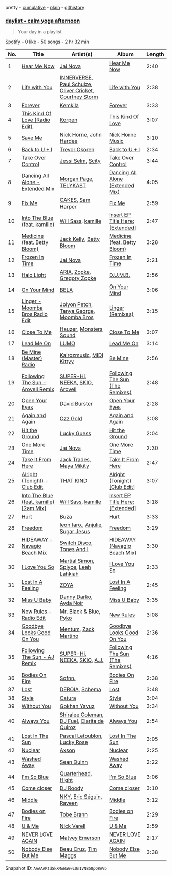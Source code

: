 pretty - [cumulative](/playlists/cumulative/37i9dQZF1EP6YuccBxUcC1.md) - [plain](/playlists/plain/37i9dQZF1EP6YuccBxUcC1) - [githistory](https://github.githistory.xyz/mdn522/spotify-playlist-archive/blob/main/playlists/plain/37i9dQZF1EP6YuccBxUcC1)

### [daylist • calm yoga afternoon](https://open.spotify.com/playlist/37i9dQZF1EP6YuccBxUcC1)

> Your day in a playlist.

[Spotify](https://open.spotify.com/user/spotify) - 0 like - 50 songs - 2 hr 32 min

| No. | Title | Artist(s) | Album | Length |
|---|---|---|---|---|
| 1 | [Hear Me Now](https://open.spotify.com/track/0HQoB2JnpFIDK7hfNFIwy0) | [Jai Nova](https://open.spotify.com/artist/7m0d5KbIfUlF3aY9KnTw5U) | [Hear Me Now](https://open.spotify.com/album/0HSKMBwtMY9TRJNGs4N7XW) | 2:40 |
| 2 | [Life with You](https://open.spotify.com/track/356zh8gZWsTSQqtJBUpJ3b) | [INNERVERSE](https://open.spotify.com/artist/0lIiVp6FVbJR2utszYQhNf), [Paul Schulze](https://open.spotify.com/artist/32o1qg6YNbckc4BDFqBBdY), [Oliver Cricket](https://open.spotify.com/artist/5kU4kGnYmdsBioNmQ0meDr), [Courtney Storm](https://open.spotify.com/artist/6zd0ClAbzCmZ9qReLzekUV) | [Life with You](https://open.spotify.com/album/63Md1X2XSpmMlfxXuBmWOe) | 2:38 |
| 3 | [Forever](https://open.spotify.com/track/6PGQn4zkt7lKvwYBLwc8WW) | [Kemkila](https://open.spotify.com/artist/1Yongre5FK1X5SKVpjlKA8) | [Forever](https://open.spotify.com/album/6uLsp16E5MZpImlQALcKyy) | 3:33 |
| 4 | [This Kind Of Love \(Radio Edit\)](https://open.spotify.com/track/1S96GIRJss1bxkDpJKoiMF) | [Korpen](https://open.spotify.com/artist/14cGbzVUh8VVeLbw3cK4vz) | [This Kind Of Love](https://open.spotify.com/album/3H0tNGlCDdeUnel5fB2j7d) | 3:07 |
| 5 | [Save Me](https://open.spotify.com/track/5rYAYpXbECLuMlnMbMnYsK) | [Nick Horne](https://open.spotify.com/artist/28QDTz1KbowOF8qXHcbj36), [John Hardee](https://open.spotify.com/artist/4IIUISK6BXrJFSypg4vsIa) | [Nick Horne Music](https://open.spotify.com/album/5QGOyg6l0w5H7orPn7EyZX) | 3:10 |
| 6 | [Back to U + I](https://open.spotify.com/track/77bLBq2w2Um5a3YPlhwXrs) | [Trevor Okoren](https://open.spotify.com/artist/7rDdN4Pc2oUya6H7J05SuC) | [Back to U + I](https://open.spotify.com/album/4vBCyHjKQT0GrOlXln3jSe) | 2:34 |
| 7 | [Take Over Control](https://open.spotify.com/track/4ByPts52NB1uCJyyi9tQFj) | [Jessi Selm](https://open.spotify.com/artist/1WLMT9B3XcmOH7WxEOi4pq), [Scity](https://open.spotify.com/artist/7nXwmKcvxkrvlq6QcxgUSZ) | [Take Over Control](https://open.spotify.com/album/64i09Wynpc7Z50cjYPhalM) | 3:44 |
| 8 | [Dancing All Alone \- Extended Mix](https://open.spotify.com/track/05sohox35rb6OrNA09l8b0) | [Morgan Page](https://open.spotify.com/artist/1N9n8MSxrr4Emhb566493b), [TELYKAST](https://open.spotify.com/artist/7vWC03wqXwUqjPON8hc1tz) | [Dancing All Alone \(Extended Mix\)](https://open.spotify.com/album/5WDwkSEBYzoKOuZ63Tv4hb) | 4:05 |
| 9 | [Fix Me](https://open.spotify.com/track/1nHWcLi8wupts5WkjIAflQ) | [CAKES](https://open.spotify.com/artist/03hbczwxPblo2dHzHfb5G4), [Sam Harper](https://open.spotify.com/artist/0czTwfZBBvlvlOiypvDvwe) | [Fix Me](https://open.spotify.com/album/1wxSeFkiRvvvYlWrGAhWGU) | 2:59 |
| 10 | [Into The Blue \(feat\. kamille\)](https://open.spotify.com/track/4pnTH9OQcR4hjK28TmuKM0) | [Will Sass](https://open.spotify.com/artist/1yCIbpGEKpVs3fZbGItAXc), [kamille](https://open.spotify.com/artist/0XSz7OqyhKBKRq4ZU8WpAo) | [Insert EP Title Here: \[Extended\]](https://open.spotify.com/album/4FcBkIkokTisfXW6SxkO0X) | 2:47 |
| 11 | [Medicine \(feat\. Betty Bloom\)](https://open.spotify.com/track/5QpmOkxVbi63rY5a1VmyWj) | [Jack Kelly](https://open.spotify.com/artist/1qXQAJC0HsasWQhGI8P1QC), [Betty Bloom](https://open.spotify.com/artist/028AENVWICmqAiAj5xXncO) | [Medicine \(feat\. Betty Bloom\)](https://open.spotify.com/album/62MZQyThHHh3xs5gfXDOP7) | 3:28 |
| 12 | [Frozen In Time](https://open.spotify.com/track/6nVkRuIBYjG01YL9D7ZBnl) | [Jai Nova](https://open.spotify.com/artist/7m0d5KbIfUlF3aY9KnTw5U) | [Frozen In Time](https://open.spotify.com/album/1s61sYU5kkTXO2XJ98I4Oe) | 2:21 |
| 13 | [Halo Light](https://open.spotify.com/track/4owQwmKFY1orDntQMwZkjZ) | [ARIA](https://open.spotify.com/artist/5vDoptnf7326tAL5vcc6l2), [Zopke](https://open.spotify.com/artist/4qVBz84zyV0K6VPHbzeXlU), [Gregory Zopke](https://open.spotify.com/artist/6d5Q2PHimLK5cI552cGwHJ) | [D.U.M.B.](https://open.spotify.com/album/13D2SDw0OxxsZdSvfeGJQr) | 2:56 |
| 14 | [On Your Mind](https://open.spotify.com/track/59SLYm6Nj7qBZIyiVEe1S3) | [BELA](https://open.spotify.com/artist/7s6TfXy1XJqszm7bccIYtP) | [On Your Mind](https://open.spotify.com/album/1T0jfogbyJN5kNkmv5r1B3) | 3:06 |
| 15 | [Linger \- Moomba Bros Radio Edit](https://open.spotify.com/track/5tVj4eiVAsVgSDnEd8SQ3d) | [Jolyon Petch](https://open.spotify.com/artist/00Ja3YjvU4DYCHWt6cPs42), [Tanya George](https://open.spotify.com/artist/6pR2SwfYGDdsiXFFOUlpY9), [Moomba Bros](https://open.spotify.com/artist/1gSq24nQ2ctCid3KOJvORQ) | [Linger \(Remixes\)](https://open.spotify.com/album/3hxPUJ4HRuyNj3QloZ08a1) | 3:15 |
| 16 | [Close To Me](https://open.spotify.com/track/6rFJHrjQoXUS7YNRQ2D3g2) | [Hauzer](https://open.spotify.com/artist/76jxENf9N4v0atp9RUdY4X), [Monsters Sound](https://open.spotify.com/artist/0WdsQqG054vhp7wDYgo8SK) | [Close To Me](https://open.spotify.com/album/3F0ximkQD7wTV2l9EfMmNu) | 3:07 |
| 17 | [Lead Me On](https://open.spotify.com/track/2StWPJRfq1dW225fkiuxQ3) | [LUMO](https://open.spotify.com/artist/5SkfvbvAFQpG5kMtPrSjPy) | [Lead Me On](https://open.spotify.com/album/1eBUC1Pn8HpuCr66YLvRHC) | 3:14 |
| 18 | [Be Mine \(Master\) Radio](https://open.spotify.com/track/2UCzESV0y2ULyi9QRIlXzN) | [Kairozmusic](https://open.spotify.com/artist/3fkiQadGDIVruMhkY74VMd), [MIDI Kittyy](https://open.spotify.com/artist/0MskAXm9cAVHMKcrBziwV4) | [Be Mine](https://open.spotify.com/album/3rXX12oyJIMRRaRZS7c2Nt) | 2:56 |
| 19 | [Following The Sun \- Arovell Remix](https://open.spotify.com/track/7lc18FCQERzE0sWjeIN95I) | [SUPER\-Hi](https://open.spotify.com/artist/2lJ6K4PTrrweXhRiqh1CZE), [NEEKA](https://open.spotify.com/artist/1JPZHb1qziDJ05n0a1OvfW), [SKIO](https://open.spotify.com/artist/0AWOsB7u3ZGM1SklkJlL3o), [Arovell](https://open.spotify.com/artist/4O3wngNAarK44tjqXITpQk) | [Following The Sun \(The Remixes\)](https://open.spotify.com/album/0GW6uvoNLM03pEMsMszSj0) | 2:48 |
| 20 | [Open Your Eyes](https://open.spotify.com/track/7irpyYmlvZosaSkPHHLGui) | [David Burster](https://open.spotify.com/artist/2LXs8PJ2e70UHUlBEZ6IxH) | [Open Your Eyes](https://open.spotify.com/album/5id8xDMxx3s7Vn2qtdM93k) | 2:28 |
| 21 | [Again and Again](https://open.spotify.com/track/07fu7m89fwYrTwScLwaghT) | [Ozz Gold](https://open.spotify.com/artist/0KZDvnSmE8sY5Q2PtUab2P) | [Again and Again](https://open.spotify.com/album/462KVKF9oYosCYY2imGvqN) | 3:08 |
| 22 | [Hit the Ground](https://open.spotify.com/track/3EuRBIxFRuvUTuOTGdJKEg) | [Lucky Guess](https://open.spotify.com/artist/0gBcXRfO4AlJXZ901E9vs0) | [Hit the Ground](https://open.spotify.com/album/759e7kcB9KoxBaJKvJfzID) | 2:04 |
| 23 | [One More Time](https://open.spotify.com/track/3GzuESXQU32kjnnlxav4R6) | [Jai Nova](https://open.spotify.com/artist/7m0d5KbIfUlF3aY9KnTw5U) | [One More Time](https://open.spotify.com/album/4No9c9ovOEmT0auskbJhpm) | 2:30 |
| 24 | [Take It From Here](https://open.spotify.com/track/1Ub6DGhgCW9ML8Xr4BiHFD) | [Jack Trades](https://open.spotify.com/artist/1tvnV6kDJfjfVqpuFKSA2s), [Maya Mikity](https://open.spotify.com/artist/16w66kSGKkAqp7pj3a1onf) | [Take It From Here](https://open.spotify.com/album/3o4pCX8k8OcAWY57EI6idu) | 2:47 |
| 25 | [Alright \(Tonight\) \- Club Edit](https://open.spotify.com/track/3U9vLuMpppogJ9HqdbTcU9) | [THAT KIND](https://open.spotify.com/artist/4zxtCQ4mwZH38FVCSbpqlZ) | [Alright \(Tonight\) \[Club Edit\]](https://open.spotify.com/album/3Fd18xJUSKo1e8tcMIoTtW) | 3:07 |
| 26 | [Into The Blue \(feat\. kamille\) \[2am Mix\]](https://open.spotify.com/track/3Dr7VZ6nRoQja4jmxnZUWm) | [Will Sass](https://open.spotify.com/artist/1yCIbpGEKpVs3fZbGItAXc), [kamille](https://open.spotify.com/artist/0XSz7OqyhKBKRq4ZU8WpAo) | [Insert EP Title Here: \[Extended\]](https://open.spotify.com/album/4FcBkIkokTisfXW6SxkO0X) | 3:18 |
| 27 | [Hurt](https://open.spotify.com/track/7flH2YaMqKwrzsGzXsUxtz) | [Buza](https://open.spotify.com/artist/3PQjCufnBvS9y5d7a37fHB) | [Hurt](https://open.spotify.com/album/3EUaF27EHYceAB28dh46ol) | 3:33 |
| 28 | [Freedom](https://open.spotify.com/track/2SVX0Fplffk0SLKKwYpFsF) | [leon taro.](https://open.spotify.com/artist/5HVKC3GlAn6yAREU3xiKPb), [Anjulie](https://open.spotify.com/artist/4DTbdShHu2RPYEEMUp2XWV), [Sugar Jesus](https://open.spotify.com/artist/1cdXZUfRhXZ8DnwMV4CcS5) | [Freedom](https://open.spotify.com/album/0ZBEYT8P73XucObfENtaLv) | 3:29 |
| 29 | [HIDEAWAY \- Navagio Beach Mix](https://open.spotify.com/track/5m4VBlV0Brp0khQMdBrwod) | [Switch Disco](https://open.spotify.com/artist/4dEayBlrVBjaQOktGkmWki), [Tones And I](https://open.spotify.com/artist/2NjfBq1NflQcKSeiDooVjY) | [HIDEAWAY \(Navagio Beach Mix\)](https://open.spotify.com/album/17j51Wxvby7djPUHRpRMGD) | 3:30 |
| 30 | [I Love You So](https://open.spotify.com/track/1NAioRBXumGkrseP65vWmy) | [Martial Simon](https://open.spotify.com/artist/72twbwIUSRjha4AnJdNMbs), [Splyce](https://open.spotify.com/artist/2RN9q4HEIANBf6XjOGFYnZ), [Leah Lahkiah](https://open.spotify.com/artist/3NAL5vbeij5a0LQtKtOutw) | [I Love You So](https://open.spotify.com/album/55AU4hrJowzZKp78R0BKgp) | 2:33 |
| 31 | [Lost In A Feeling](https://open.spotify.com/track/0xIC44l0LaGTrnFvcJwDYI) | [ZOYA](https://open.spotify.com/artist/5eqThkuR9VjiLuYfzESTp7) | [Lost In A Feeling](https://open.spotify.com/album/3OCQ6u0wZyvVyxpsMZzcBH) | 2:45 |
| 32 | [Miss U Baby](https://open.spotify.com/track/3ihqBTwFnFyv31Oo3qtcLO) | [Danny Darko](https://open.spotify.com/artist/1xA5AOXX36WRToBlM06O4K), [Ayda Noir](https://open.spotify.com/artist/0mmxC7ZeAq06S2H7Pdpx76) | [Miss U Baby](https://open.spotify.com/album/3J6TOIEV17Cn0DfmRnlhuQ) | 3:35 |
| 33 | [New Rules \- Radio Edit](https://open.spotify.com/track/6v430oJMY7YVCiQvvO0hJM) | [Mr\. Black & Blue](https://open.spotify.com/artist/1xpKlFHJoTi048rnak5opF), [Pyko](https://open.spotify.com/artist/2IWL114w5Bb5V3oVdmyk9t) | [New Rules](https://open.spotify.com/album/0JOwTLiVt9Pa6wZLu6M42L) | 3:08 |
| 34 | [Goodbye Looks Good On You](https://open.spotify.com/track/4JMInTBhVm5LoDXPLBcn3i) | [Mentum](https://open.spotify.com/artist/7q7ESkyTOB2AJsJmL7kUE3), [Zack Martino](https://open.spotify.com/artist/2US2mjK9hW7QGSBNpprlbu) | [Goodbye Looks Good On You](https://open.spotify.com/album/5ivnLTJ836B7DowcAFIlA4) | 2:36 |
| 35 | [Following The Sun \- AJ Remix](https://open.spotify.com/track/60d4RIOqSiFrvp5xCMs8KN) | [SUPER\-Hi](https://open.spotify.com/artist/2lJ6K4PTrrweXhRiqh1CZE), [NEEKA](https://open.spotify.com/artist/1JPZHb1qziDJ05n0a1OvfW), [SKIO](https://open.spotify.com/artist/0AWOsB7u3ZGM1SklkJlL3o), [A.J.](https://open.spotify.com/artist/2FbvLIAVg5ri0grAMKi3m0) | [Following The Sun \(The Remixes\)](https://open.spotify.com/album/0GW6uvoNLM03pEMsMszSj0) | 4:16 |
| 36 | [Bodies On Fire](https://open.spotify.com/track/55v1HwgXHl1dymKp6dLN66) | [Sofnn.](https://open.spotify.com/artist/74cfytXyTcYRNjSTmfGJC7) | [Bodies On Fire](https://open.spotify.com/album/7cxQrDLW71VD3cP1bWPzhn) | 2:38 |
| 37 | [Lost](https://open.spotify.com/track/2RW8ntGV6EJ7L2Y1qt2DTe) | [DEROIA](https://open.spotify.com/artist/3TxNCVQZgzgDMkN4MZVjg8), [Schema](https://open.spotify.com/artist/3g84wq6hOCjcVYnB0nbPIa) | [Lost](https://open.spotify.com/album/2mhqCNTSNSbOfVg7DkrcKk) | 3:48 |
| 38 | [Style](https://open.spotify.com/track/7bfIA0jQguZXmiBbGqRDOE) | [Catura](https://open.spotify.com/artist/3Kj5QWxKE3nFiz2wK8Dmb3) | [Style](https://open.spotify.com/album/19aXxxDCIiVDGYqNVSb8RH) | 3:04 |
| 39 | [Without You](https://open.spotify.com/track/6o3lNs6TwDjCbeXGsFwKg7) | [Gokhan Yavuz](https://open.spotify.com/artist/2VPRcDIeuvQIMGYE1qkhrZ) | [Without You](https://open.spotify.com/album/7Jk8HxTyunn8Q3Cu7FMQHo) | 3:34 |
| 40 | [Always You](https://open.spotify.com/track/3jZP1bPAJyiAAXQ9LlYdjc) | [Shiralee Coleman](https://open.spotify.com/artist/7q1u9tWian8y9CsWikyt2h), [DJ Fuel](https://open.spotify.com/artist/7b0zZiMJHNpszsfdqgFDyA), [Clarita de Quiroz](https://open.spotify.com/artist/6WPPCmPLrmweYTz1ApYL34) | [Always You](https://open.spotify.com/album/1OIfnWD6Cd3gzHmrrE40Wx) | 2:54 |
| 41 | [Lost In The Sun](https://open.spotify.com/track/2tKnIEdSmVJ4dRzU3mKUnT) | [Pascal Letoublon](https://open.spotify.com/artist/0oXTS2yHUnuji1R7kc9J9a), [Lucky Rose](https://open.spotify.com/artist/5ShkaitLUorYdZgJMqTF5E) | [Lost In The Sun](https://open.spotify.com/album/7G6gn0CNNrwVkTiyMFv53O) | 3:05 |
| 42 | [Nuclear](https://open.spotify.com/track/2OWjb4U0smNl0roUmiWa9N) | [Axson](https://open.spotify.com/artist/3mLI63IMPpYt4BT3WwTdHy) | [Nuclear](https://open.spotify.com/album/3nuKTjJmEQXQ9VUsSa5895) | 2:25 |
| 43 | [Washed Away](https://open.spotify.com/track/4p36BnbUt3X9EFKIbItslr) | [Sean Quinn](https://open.spotify.com/artist/4rigFH2pdeAijbI3840CAK) | [Washed Away](https://open.spotify.com/album/6VY21ogHPOlrag5U6xw8Ha) | 2:22 |
| 44 | [I'm So Blue](https://open.spotify.com/track/1zdNpzFcSlnlPrx3lpl9xZ) | [Quarterhead](https://open.spotify.com/artist/2h6hAChW74hB9HvrNoK1RY), [Hight](https://open.spotify.com/artist/34SBu2kvAUh84umN8Pi0iI) | [I'm So Blue](https://open.spotify.com/album/5TZfyL3Ti9M4P7WmHK2vE9) | 3:06 |
| 45 | [Come closer](https://open.spotify.com/track/03DcpaDYvQ2iVojlg9ls9S) | [DJ Roody](https://open.spotify.com/artist/3UI0UmJdHpQkMqgjuOTMYc) | [Come closer](https://open.spotify.com/album/6oUzLZQRLzsphr7AP9DCDv) | 3:10 |
| 46 | [Middle](https://open.spotify.com/track/05OWNNszL8lJR4X1kOKl3O) | [NKY](https://open.spotify.com/artist/67usISVrpOi72VkrfmVTDC), [Eric Séguin](https://open.spotify.com/artist/2xni36weZcDGW8Vm6ZwEEL), [Raveen](https://open.spotify.com/artist/0SaHHNB1nve0RkDl98jSMF) | [Middle](https://open.spotify.com/album/316CUJoxciXkgDGm6UmIxD) | 3:12 |
| 47 | [Bodies on Fire](https://open.spotify.com/track/277armstKjlWpS9BihVllV) | [Tobe Brann](https://open.spotify.com/artist/2HaQ2Vwoz3AKpqWQATvBhQ) | [Bodies on Fire](https://open.spotify.com/album/7ij08J82RiVDqyF7zAqiY0) | 2:29 |
| 48 | [U & Me](https://open.spotify.com/track/7z64WthjiLi8hh64fxXpOf) | [Nick Varell](https://open.spotify.com/artist/07CXpjxPqiolSnHZ6s2w5G) | [U & Me](https://open.spotify.com/album/0wjk0v6pJGdAgLDPo6Anve) | 2:59 |
| 49 | [NEVER LOVE AGAIN](https://open.spotify.com/track/5yQVajWtazV6eyw82D0leI) | [Matvey Emerson](https://open.spotify.com/artist/4n7LqAJhu3k6rrKMu3VfDa) | [NEVER LOVE AGAIN](https://open.spotify.com/album/1CIA9ZhINEYZyN8NGUssUF) | 2:17 |
| 50 | [Nobody Else But Me](https://open.spotify.com/track/6PbShyfVPrxfLIxmHfzEMf) | [Beau Cruz](https://open.spotify.com/artist/5rKzRUYK7yX3lrWNsm2nbS), [Tim Maggs](https://open.spotify.com/artist/4Qj6E7fRhRNkM1vXrXt7U8) | [Nobody Else But Me](https://open.spotify.com/album/10x0hCEPdg7xcvatiQSYUB) | 3:38 |

Snapshot ID: `AAAAAKtd5kXMoWaGwLUm1VNB58pO8AVb`
